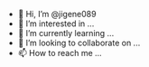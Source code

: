 - 👋 Hi, I’m @jigene089
- 👀 I’m interested in ...
- 🌱 I’m currently learning ...
- 💞️ I’m looking to collaborate on ...
- 📫 How to reach me ...

<!---
jigene089/jigene089 is a ✨ special ✨ repository because its `README.md` (this file) appears on your GitHub profile.
You can click the Preview link to take a look at your changes.
--->
